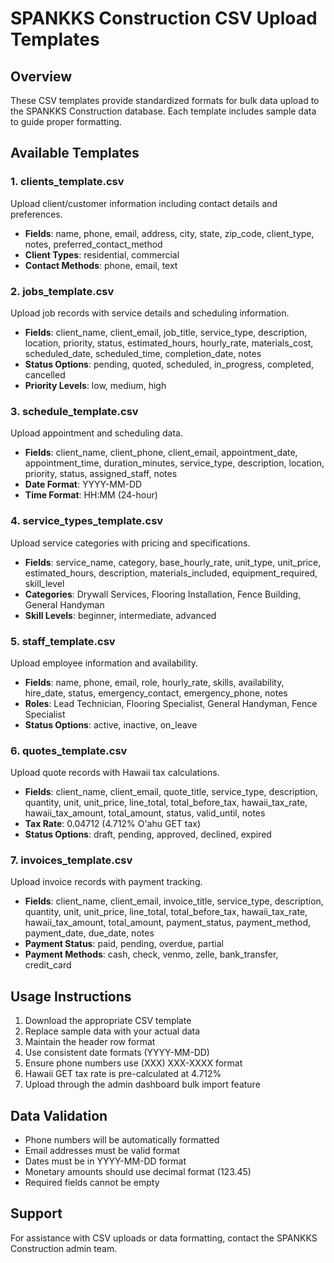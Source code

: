 # SPANKKS Construction CSV Upload Templates

## Overview
These CSV templates provide standardized formats for bulk data upload to the SPANKKS Construction database. Each template includes sample data to guide proper formatting.

## Available Templates

### 1. clients_template.csv
Upload client/customer information including contact details and preferences.
- **Fields**: name, phone, email, address, city, state, zip_code, client_type, notes, preferred_contact_method
- **Client Types**: residential, commercial
- **Contact Methods**: phone, email, text

### 2. jobs_template.csv
Upload job records with service details and scheduling information.
- **Fields**: client_name, client_email, job_title, service_type, description, location, priority, status, estimated_hours, hourly_rate, materials_cost, scheduled_date, scheduled_time, completion_date, notes
- **Status Options**: pending, quoted, scheduled, in_progress, completed, cancelled
- **Priority Levels**: low, medium, high

### 3. schedule_template.csv
Upload appointment and scheduling data.
- **Fields**: client_name, client_phone, client_email, appointment_date, appointment_time, duration_minutes, service_type, description, location, priority, status, assigned_staff, notes
- **Date Format**: YYYY-MM-DD
- **Time Format**: HH:MM (24-hour)

### 4. service_types_template.csv
Upload service categories with pricing and specifications.
- **Fields**: service_name, category, base_hourly_rate, unit_type, unit_price, estimated_hours, description, materials_included, equipment_required, skill_level
- **Categories**: Drywall Services, Flooring Installation, Fence Building, General Handyman
- **Skill Levels**: beginner, intermediate, advanced

### 5. staff_template.csv
Upload employee information and availability.
- **Fields**: name, phone, email, role, hourly_rate, skills, availability, hire_date, status, emergency_contact, emergency_phone, notes
- **Roles**: Lead Technician, Flooring Specialist, General Handyman, Fence Specialist
- **Status Options**: active, inactive, on_leave

### 6. quotes_template.csv
Upload quote records with Hawaii tax calculations.
- **Fields**: client_name, client_email, quote_title, service_type, description, quantity, unit, unit_price, line_total, total_before_tax, hawaii_tax_rate, hawaii_tax_amount, total_amount, status, valid_until, notes
- **Tax Rate**: 0.04712 (4.712% O'ahu GET tax)
- **Status Options**: draft, pending, approved, declined, expired

### 7. invoices_template.csv
Upload invoice records with payment tracking.
- **Fields**: client_name, client_email, invoice_title, service_type, description, quantity, unit, unit_price, line_total, total_before_tax, hawaii_tax_rate, hawaii_tax_amount, total_amount, payment_status, payment_method, payment_date, due_date, notes
- **Payment Status**: paid, pending, overdue, partial
- **Payment Methods**: cash, check, venmo, zelle, bank_transfer, credit_card

## Usage Instructions

1. Download the appropriate CSV template
2. Replace sample data with your actual data
3. Maintain the header row format
4. Use consistent date formats (YYYY-MM-DD)
5. Ensure phone numbers use (XXX) XXX-XXXX format
6. Hawaii GET tax rate is pre-calculated at 4.712%
7. Upload through the admin dashboard bulk import feature

## Data Validation

- Phone numbers will be automatically formatted
- Email addresses must be valid format
- Dates must be in YYYY-MM-DD format
- Monetary amounts should use decimal format (123.45)
- Required fields cannot be empty

## Support

For assistance with CSV uploads or data formatting, contact the SPANKKS Construction admin team.